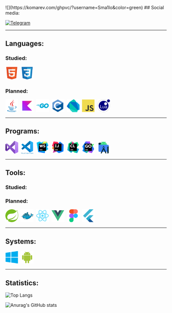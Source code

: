<div>
![](https://komarev.com/ghpvc/?username=Sma1lo&color=green)
## Social media: 

[![Telegram](https://img.shields.io/badge/-Telegram-090909?style=for-the-badge&logo=telegram&logoColor=27A0D9)](https://t.me/sma1lo)
     
</div>

 --- 
  
 ## Languages: 
<div>

### Studied:
<img src="https://github.com/devicons/devicon/blob/master/icons%2Fhtml5%2Fhtml5-original.svg" width="40" height="40"/>&nbsp;
<img src="https://github.com/devicons/devicon/blob/master/icons%2Fcss3%2Fcss3-original.svg" width="40" height="40"/>&nbsp;
</div>
<div>

### Planned:
<img src="https://github.com/devicons/devicon/blob/master/icons%2Fjava%2Fjava-original.svg" width="40" height="40"/>&nbsp;
<img src="https://github.com/devicons/devicon/blob/master/icons%2Fkotlin%2Fkotlin-original.svg" width="40" height ="40"/>&nbsp;
<img src ="https://github.com/devicons/devicon/blob/master/icons%2Fgo%2Fgo-original-wordmark.svg" width="40" height="40"/>&nbsp;
<img src ="https://github.com/devicons/devicon/blob/master/icons%2Fc%2Fc-original.svg" width="40"
height="40"/>&nbsp;
<img src="https://github.com/devicons/devicon/blob/master/icons%2Fdart%2Fdart-original.svg" width="40" height="40"/>&nbsp; 
<img src="https://github.com/devicons/devicon/blob/master/icons%2Fjavascript%2Fjavascript-original.svg" width="40" height="40"/>&nbsp;
<img src="https://github.com/devicons/devicon/blob/master/icons%2Flua%2Flua-original.svg" width="40" height="40"/>&nbsp; 


</div>

 --- 
  
 ## Programs: 
  
  <div> 
   <img src="https://github.com/devicons/devicon/blob/master/icons%2Fvisualstudio%2Fvisualstudio-original.svg" width="40" height="40"/>&nbsp; 
   <img src="https://github.com/devicons/devicon/blob/master/icons/vscode/vscode-original-wordmark.svg" width="40" height="40"/>&nbsp; 
   <img src="https://github.com/devicons/devicon/blob/master/icons%2Fwebstorm%2Fwebstorm-original.svg" width="40" height="40"/>&nbsp; 
  <img src ="https://github.com/devicons/devicon/blob/master/icons%2Fintellij%2Fintellij-original.svg" width="40"
height="40"/>&nbsp;
<img src ="https://github.com/devicons/devicon/blob/master/icons%2Fclion%2Fclion-original.svg" width="40"
height="40"/>&nbsp;
<img src ="https://github.com/devicons/devicon/blob/master/icons%2Fgoland%2Fgoland-original.svg" width="40"
height="40"/>&nbsp;
 <img src ="https://github.com/devicons/devicon/blob/master/icons%2Fandroidstudio%2Fandroidstudio-original.svg" width="40"
height="40"/>&nbsp;
</div>

---


<div>

## Tools:

### Studied:


### Planned:

<img src="https://github.com/devicons/devicon/blob/master/icons%2Fspring%2Fspring-original.svg" width="40" height="40"/>&nbsp; 
<img src="https://github.com/devicons/devicon/blob/master/icons%2Fdocker%2Fdocker-original.svg" width="40" height="40"/>&nbsp;
<img src="https://github.com/devicons/devicon/blob/master/icons%2Freact%2Freact-original.svg" width="40" height="40"/>&nbsp;
<img src="https://github.com/devicons/devicon/blob/master/icons%2Fvuejs%2Fvuejs-original.svg" width="40" height="40"/>&nbsp;
<img src="https://github.com/devicons/devicon/blob/master/icons%2Ffigma%2Ffigma-original.svg" width="40" height="40"/>&nbsp;
<img src ="https://github.com/devicons/devicon/blob/master/icons%2Fflutter%2Fflutter-original.svg" width="40"
height="40"/>&nbsp;
</div>

---

<div>

## Systems:

   <img src="https://github.com/devicons/devicon/blob/master/icons/windows8/windows8-original.svg" width="40" height="40"/>&nbsp;
 <img src="https://github.com/devicons/devicon/blob/master/icons%2Fandroid%2Fandroid-original.svg" width="40" height="40"/>&nbsp; 
  
</div>

 --- 

 ## Statistics:

<div>

![Top Langs](https://github-readme-stats.vercel.app/api/top-langs/?username=Sma1lo&layout=compact&theme=vision-friendly-dark)

![Anurag's GitHub stats](https://github-readme-stats.vercel.app/api?username=Sma1lo&theme=great-gatsby&show_icons=true)

</div>